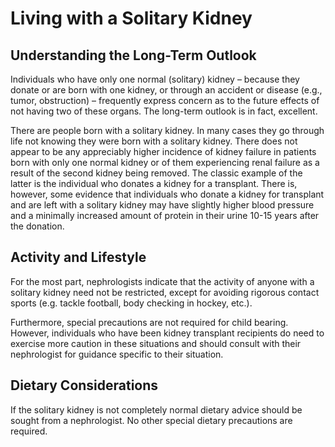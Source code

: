 # Living with a Solitary Kidney

## Understanding the Long-Term Outlook
Individuals who have only one normal (solitary) kidney – because they donate or are born with one kidney, or through an accident or disease (e.g., tumor, obstruction) – frequently express concern as to the future effects of not having two of these organs. The long-term outlook is in fact, excellent.

There are people born with a solitary kidney. In many cases they go through life not knowing they were born with a solitary kidney. There does not appear to be any appreciably higher incidence of kidney failure in patients born with only one normal kidney or of them experiencing renal failure as a result of the second kidney being removed. The classic example of the latter is the individual who donates a kidney for a transplant. There is, however, some evidence that individuals who donate a kidney for transplant and are left with a solitary kidney may have slightly higher blood pressure and a minimally increased amount of protein in their urine 10-15 years after the donation.

## Activity and Lifestyle
For the most part, nephrologists indicate that the activity of anyone with a solitary kidney need not be restricted, except for avoiding rigorous contact sports (e.g. tackle football, body checking in hockey, etc.).

Furthermore, special precautions are not required for child bearing. However, individuals who have been kidney transplant recipients do need to exercise more caution in these situations and should consult with their nephrologist for guidance specific to their situation.

## Dietary Considerations
If the solitary kidney is not completely normal dietary advice should be sought from a nephrologist. No other special dietary precautions are required.